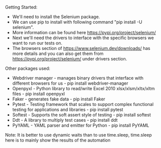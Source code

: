 Getting Started:
* We'll need to install the Selenium package. 
* We can use pip to install with following command "pip install -U selenium". 
* More information can be found here https://pypi.org/project/selenium/
* Next we'll need the drivers to interface with the specific browsers we want to run our tests on. 
* The browsers section of https://www.selenium.dev/downloads/ has more details and you can also get them from https://pypi.org/project/selenium/ 
under drivers section.

Other packages used:
* Webdriver manager - manages binary drivers that interface with different browsers for us - pip install webdriver-manager
* Openpyxl - Python library to read/write Excel 2010 xlsx/xlsm/xltx/xltm files - pip install openpyxl
* Faker - generates fake data - pip install Faker
* Pytest - Testing framework that scales to support complex functional testing for applications and libraries - pip install pytest
* Softest - Supports the soft assert style of testing - pip install softest
* Ddt - A library to multiply test cases - pip install ddt
* PyYAML - YAML parser and emitter for Python - pip install PyYAML


Note: It is better to use dynamic waits than to use time.sleep, time.sleep here is to mainly show the results of the automation
